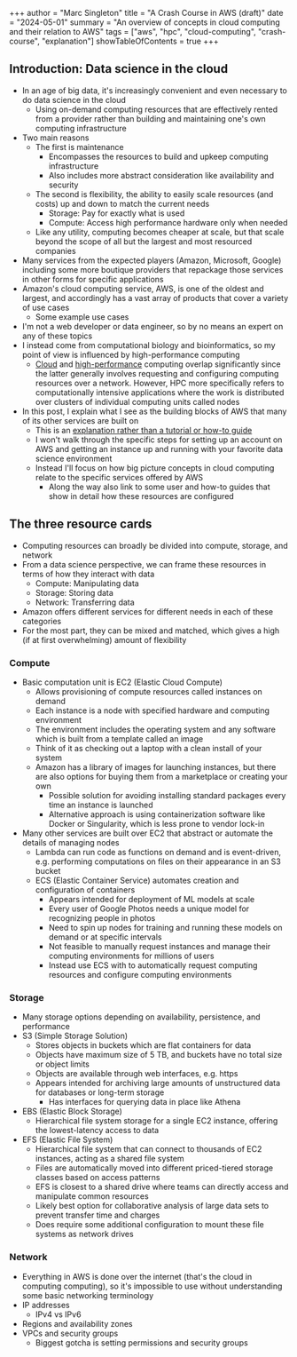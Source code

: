 +++
author = "Marc Singleton"
title = "A Crash Course in AWS (draft)"
date = "2024-05-01"
summary = "An overview of concepts in cloud computing and their relation to AWS"
tags = ["aws", "hpc", "cloud-computing", "crash-course", "explanation"]
showTableOfContents = true
+++

## Introduction: Data science in the cloud
- In an age of big data, it's increasingly convenient and even necessary to do data science in the cloud
  - Using on-demand computing resources that are effectively rented from a provider rather than building and maintaining one's own computing infrastructure
- Two main reasons
  - The first is maintenance
    - Encompasses the resources to build and upkeep computing infrastructure
    - Also includes more abstract consideration like availability and security
  - The second is flexibility, the ability to easily scale resources (and costs) up and down to match the current needs
    - Storage: Pay for exactly what is used
    - Compute: Access high performance hardware only when needed
  - Like any utility, computing becomes cheaper at scale, but that scale beyond the scope of all but the largest and most resourced companies
- Many services from the expected players (Amazon, Microsoft, Google) including some more boutique providers that repackage those services in other forms for specific applications
- Amazon's cloud computing service, AWS, is one of the oldest and largest, and accordingly has a vast array of products that cover a variety of use cases
  - Some example use cases
- I'm not a web developer or data engineer, so by no means an expert on any of these topics
- I instead come from computational biology and bioinformatics, so my point of view is influenced by high-performance computing
  - [Cloud](https://cloud.google.com/learn/what-is-cloud-computing) and [high-performance](https://cloud.google.com/discover/what-is-high-performance-computing) computing overlap significantly since the latter generally involves requesting and configuring computing resources over a network. However, HPC more specifically refers to computationally intensive applications where the work is distributed over clusters of individual computing units called nodes
- In this post, I explain what I see as the building blocks of AWS that many of its other services are built on
  - This is an [explanation rather than a tutorial or how-to guide](https://docs.divio.com/documentation-system/)
  - I won't walk through the specific steps for setting up an account on AWS and getting an instance up and running with your favorite data science environment
  - Instead I'll focus on how big picture concepts in cloud computing relate to the specific services offered by AWS
    - Along the way also link to some user and how-to guides that show in detail how these resources are configured

## The three resource cards
- Computing resources can broadly be divided into compute, storage, and network
- From a data science perspective, we can frame these resources in terms of how they interact with data
  - Compute: Manipulating data
  - Storage: Storing data
  - Network: Transferring data
- Amazon offers different services for different needs in each of these categories
- For the most part, they can be mixed and matched, which gives a high (if at first overwhelming) amount of flexibility

### Compute
- Basic computation unit is EC2 (Elastic Cloud Compute)
	- Allows provisioning of compute resources called instances on demand
	- Each instance is a node with specified hardware and computing environment
  	- The environment includes the operating system and any software which is built from a template called an image
  	- Think of it as checking out a laptop with a clean install of your system
  	- Amazon has a library of images for launching instances, but there are also options for buying them from a marketplace or creating your own
    	- Possible solution for avoiding installing standard packages every time an instance is launched
    	- Alternative approach is using containerization software like Docker or Singularity, which is less prone to vendor lock-in
- Many other services are built over EC2 that abstract or automate the details of managing nodes
	- Lambda can run code as functions on demand and is event-driven, e.g. performing computations on files on their appearance in an S3 bucket
	- ECS (Elastic Container Service) automates creation and configuration of containers
		- Appears intended for deployment of ML models at scale
		- Every user of Google Photos needs a unique model for recognizing people in photos
		- Need to spin up nodes for training and running these models on demand or at specific intervals
		- Not feasible to manually request instances and manage their computing environments for millions of users
		- Instead use ECS with to automatically request computing resources and configure computing environments

### Storage
- Many storage options depending on availability, persistence, and performance
- S3 (Simple Storage Solution)
	- Stores objects in buckets which are flat containers for data
	- Objects have maximum size of 5 TB, and buckets have no total size or object limits
	- Objects are available through web interfaces, e.g. https
	- Appears intended for archiving large amounts of unstructured data for databases or long-term storage
		- Has interfaces for querying data in place like Athena
- EBS (Elastic Block Storage)
	- Hierarchical file system storage for a single EC2 instance, offering the lowest-latency access to data
- EFS (Elastic File System)
 	- Hierarchical file system that can connect to thousands of EC2 instances, acting as a shared file system
	- Files are automatically moved into different priced-tiered storage classes based on access patterns
	- EFS is closest to a shared drive where teams can directly access and manipulate common resources
  	- Likely best option for collaborative analysis of large data sets to prevent transfer time and charges
  	- Does require some additional configuration to mount these file systems as network drives

### Network
 - Everything in AWS is done over the internet (that's the cloud in computing computing), so it's impossible to use without understanding some basic networking terminology
- IP addresses
  - IPv4 vs IPv6
- Regions and availability zones
- VPCs and security groups
  - Biggest gotcha is setting permissions and security groups
